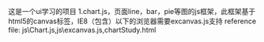 这是一个ui学习的项目
1.chart.js，页面line，bar，pie等图的js框架，此框架基于html5的canvas标签，IE8（包含）以下的浏览器需要excanvas.js支持
  reference file: js\Chart.js,js\excanvas.js,chartStudy.html
